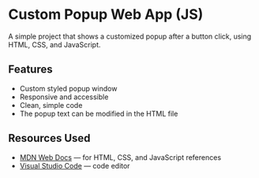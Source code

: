 # Custom Popup Web App (JS)

A simple project that shows a customized popup after a button click, using HTML, CSS, and JavaScript.

## Features

- Custom styled popup window
- Responsive and accessible
- Clean, simple code
- The popup text can be modified in the HTML file

## Resources Used

- [MDN Web Docs](https://developer.mozilla.org/) — for HTML, CSS, and JavaScript references
- [Visual Studio Code](https://code.visualstudio.com/) — code editor